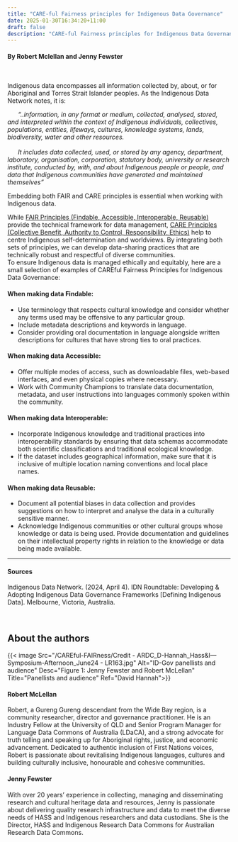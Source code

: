```yaml
---
title: "CARE-ful Fairness principles for Indigenous Data Governance"
date: 2025-01-30T16:34:20+11:00
draft: false
description: "CARE-ful Fairness principles for Indigenous Data Governance"
---
```


#### By Robert Mclellan and Jenny Fewster


<br>

Indigenous data encompasses all information collected by, about, or for Aboriginal and Torres Strait Islander peoples. As the Indigenous Data Network notes, it is: 
<br>

&nbsp;&nbsp;&nbsp;&nbsp;&nbsp;&nbsp;_“..information, in any format or medium, collected, analysed, stored, and interpreted within the context of Indigenous individuals, collectives, populations, entities, lifeways, cultures, knowledge systems, lands, biodiversity, water and other resources.  
<br>
&nbsp;&nbsp;&nbsp;&nbsp;&nbsp;&nbsp;It includes data collected, used, or stored by any agency, department, laboratory, organisation, corporation, statutory body, university or research institute, conducted by, with, and about Indigenous people or people, and data that Indigenous communities have generated and maintained themselves”_
<br>

Embedding both FAIR and CARE principles is essential when working with Indigenous data. 
<br>

While [FAIR Principles (Findable, Accessible, Interoperable, Reusable)](https://ardc.edu.au/resource-hub/making-data-fair/) provide the technical framework for data management, [CARE Principles (Collective Benefit, Authority to Control, Responsibility, Ethics)](https://ardc.edu.au/resource/the-care-principles/) help to centre Indigenous self-determination and worldviews. By integrating both sets of principles, we can develop data-sharing practices that are technically robust and respectful of diverse communities. 
<br>
To ensure Indigenous data is managed ethically and equitably, here are a small selection of examples of CAREful Fairness Principles for Indigenous Data Governance:
<br>

#### When making data Findable:
- Use terminology that respects cultural knowledge and consider whether any terms used may be offensive to any particular group.
- Include metadata descriptions and keywords in language. 
- Consider providing oral documentation in language alongside written descriptions for cultures that have strong ties to oral practices.

#### When making data Accessible:
- Offer multiple modes of access, such as downloadable files, web-based interfaces, and even physical copies where necessary.
- Work with Community Champions to translate data documentation, metadata, and user instructions into languages commonly spoken within the community. 

#### When making data Interoperable:
- Incorporate Indigenous knowledge and traditional practices into interoperability standards by ensuring that data schemas accommodate both scientific classifications and traditional ecological knowledge.
- If the dataset includes geographical information, make sure that it is inclusive of multiple location naming conventions and local place names.

#### When making data Reusable:
- Document all potential biases in data collection and provides suggestions on how to interpret and analyse the data in a culturally sensitive manner.
- Acknowledge Indigenous communities or other cultural groups whose knowledge or data is being used.  Provide documentation and guidelines on their intellectual property rights in relation to the knowledge or data being made available.


__________
#### Sources
Indigenous Data Network. (2024, April 4). IDN Roundtable: Developing & Adopting Indigenous Data Governance Frameworks [Defining Indigenous Data]. Melbourne, Victoria, Australia.

<br>

## About the authors

{{< image Src="/CAREful-FAIRness/Credit - ARDC_D-Hannah_Hass&I—Symposium-Afternoon_June24 - LR163.jpg" Alt="ID-Gov panellists and audience" Desc="Figure 1: Jenny Fewster and Robert McLellan" Title="Panellists and audience" Ref="David Hannah">}}

#### Robert McLellan
Robert, a Gureng Gureng descendant from the Wide Bay region, is a community researcher, director and governance practitioner. He is an Industry Fellow at the University of QLD and Senior Program Manager for Language Data Commons of Australia (LDaCA), and a strong advocate for truth telling and speaking up for Aboriginal rights, justice, and economic advancement. Dedicated to authentic inclusion of First Nations voices, Robert is passionate about revitalising Indigenous languages, cultures and building culturally inclusive, honourable and cohesive communities.

#### Jenny Fewster
With over 20 years’ experience in collecting, managing and disseminating research and cultural heritage data and resources, Jenny is passionate about delivering quality research infrastructure and data to meet the diverse needs of HASS and Indigenous researchers and data custodians. She is the Director, HASS and Indigenous Research Data Commons for Australian Research Data Commons.
